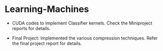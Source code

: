 # Learning-Machines

- CUDA codes to implement Classifier kernels. Check the Miniproject reports for details.

- Final Project: Implemented the various compression techniques. Refer the final project report for details.
